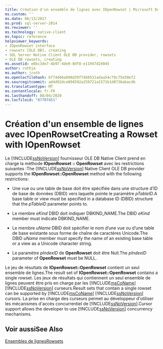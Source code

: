 ```yaml
---
title: Création d'un ensemble de lignes avec IOpenRowset | Microsoft Docs
ms.custom: ''
ms.date: 06/13/2017
ms.prod: sql-server-2014
ms.reviewer: ''
ms.technology: native-client
ms.topic: reference
helpviewer_keywords:
- IOpenRowset interface
- rowsets [OLE DB], creating
- SQL Server Native Client OLE DB provider, rowsets
- OLE DB rowsets, creating
ms.assetid: e8bc3de7-4b97-4de9-8df8-e11947d24045
author: rothja
ms.author: jroth
ms.openlocfilehash: bf74466a698d39f74b9531adaa54c79c75e50ef2
ms.sourcegitcommit: ad4d92dce894592a259721a1571b1d8736abacdb
ms.translationtype: MT
ms.contentlocale: fr-FR
ms.lasthandoff: 08/04/2020
ms.locfileid: "87707451"
---
```

# <a name="creating-a-rowset-with-iopenrowset"></a><span data-ttu-id="3f2c9-102">Création d'un ensemble de lignes avec IOpenRowset</span><span class="sxs-lookup"><span data-stu-id="3f2c9-102">Creating a Rowset with IOpenRowset</span></span>
  <span data-ttu-id="3f2c9-103">Le [!INCLUDE[ssNoVersion](../../includes/ssnoversion-md.md)] fournisseur OLE DB Native Client prend en charge la méthode **IOpenRowset :: OpenRowset** avec les restrictions suivantes :</span><span class="sxs-lookup"><span data-stu-id="3f2c9-103">The [!INCLUDE[ssNoVersion](../../includes/ssnoversion-md.md)] Native Client OLE DB provider supports the **IOpenRowset::OpenRowset** method with the following restrictions:</span></span>  
  
-   <span data-ttu-id="3f2c9-104">Une vue ou une table de base doit être spécifiée dans une structure d’ID de base de données (DBID) vers laquelle pointe le paramètre *pTableID*.</span><span class="sxs-lookup"><span data-stu-id="3f2c9-104">A base table or view must be specified in a database ID (DBID) structure that the *pTableID* parameter points to.</span></span>  
  
-   <span data-ttu-id="3f2c9-105">Le membre *eKind* DBID doit indiquer DBKIND_NAME.</span><span class="sxs-lookup"><span data-stu-id="3f2c9-105">The DBID *eKind* member must indicate DBKIND_NAME.</span></span>  
  
-   <span data-ttu-id="3f2c9-106">Le membre *uName* DBID doit spécifier le nom d’une vue ou d’une table de base existante sous forme de chaîne de caractères Unicode.</span><span class="sxs-lookup"><span data-stu-id="3f2c9-106">The DBID *uName* member must specify the name of an existing base table or a view as a Unicode character string.</span></span>  
  
-   <span data-ttu-id="3f2c9-107">Le paramètre *pIndexID* de **OpenRowset** doit être Null.</span><span class="sxs-lookup"><span data-stu-id="3f2c9-107">The *pIndexID* parameter of **OpenRowset** must be NULL.</span></span>  
  
 <span data-ttu-id="3f2c9-108">Le jeu de résultats de **IOpenRowset::OpenRowset** contient un seul ensemble de lignes.</span><span class="sxs-lookup"><span data-stu-id="3f2c9-108">The result set of **IOpenRowset::OpenRowset** contains a single rowset.</span></span> <span data-ttu-id="3f2c9-109">Les jeux de résultats qui contiennent un seul ensemble de lignes peuvent être pris en charge par les [!INCLUDE[msCoName](../../includes/msconame-md.md)] [!INCLUDE[ssNoVersion](../../includes/ssnoversion-md.md)] curseurs.</span><span class="sxs-lookup"><span data-stu-id="3f2c9-109">Result sets that contain a single rowset can be supported by [!INCLUDE[msCoName](../../includes/msconame-md.md)] [!INCLUDE[ssNoVersion](../../includes/ssnoversion-md.md)] cursors.</span></span> <span data-ttu-id="3f2c9-110">La prise en charge des curseurs permet au développeur d'utiliser les mécanismes d'accès concurrentiel de [!INCLUDE[ssNoVersion](../../includes/ssnoversion-md.md)].</span><span class="sxs-lookup"><span data-stu-id="3f2c9-110">Cursor support allows the developer to use [!INCLUDE[ssNoVersion](../../includes/ssnoversion-md.md)] concurrency mechanisms.</span></span>  
  
## <a name="see-also"></a><span data-ttu-id="3f2c9-111">Voir aussi</span><span class="sxs-lookup"><span data-stu-id="3f2c9-111">See Also</span></span>  
 [<span data-ttu-id="3f2c9-112">Ensembles de lignes</span><span class="sxs-lookup"><span data-stu-id="3f2c9-112">Rowsets</span></span>](rowsets.md)  
  
  

